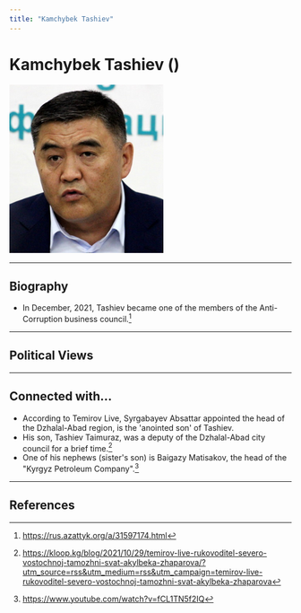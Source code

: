 ```yaml
---
title: "Kamchybek Tashiev"
---
```


# Kamchybek Tashiev ()

![alt](../assets/images/tashiev_kamchybek.png)

_ _ _

## Biography

- In December, 2021, Tashiev became one of the members of the Anti-Corruption business council.[^2]

_ _ _

## Political Views

_ _ _ 

## Connected with...

- According to Temirov Live, Syrgabayev Absattar appointed the head of the Dzhalal-Abad region, is the 'anointed son' of Tashiev.
- His son, Tashiev Taimuraz, was a deputy of the Dzhalal-Abad city council for a brief time.[^1] 
- One of his nephews (sister's son) is Baigazy Matisakov, the head of the "Kyrgyz Petroleum Company".[^3]
_ _ _

## References

[^1]: https://kloop.kg/blog/2021/10/29/temirov-live-rukovoditel-severo-vostochnoj-tamozhni-svat-akylbeka-zhaparova/?utm_source=rss&utm_medium=rss&utm_campaign=temirov-live-rukovoditel-severo-vostochnoj-tamozhni-svat-akylbeka-zhaparova
[^2]: https://rus.azattyk.org/a/31597174.html
[^3]: https://www.youtube.com/watch?v=fCL1TN5f2IQ
[^4]: https://www.youtube.com/watch?v=CNNuPazBJ2k
